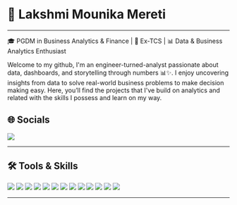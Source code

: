 # 👋 Lakshmi Mounika Mereti
***
🎓 PGDM in Business Analytics & Finance | 💼 Ex-TCS | 📊 Data & Business Analytics Enthusiast


Welcome to my github,
I'm an engineer-turned-analyst passionate about data, dashboards, and storytelling through numbers 📊✨. I enjoy uncovering insights from data to solve real-world business problems to make decision making easy. Here, you’ll find the projects that I've build on analytics and related with the skills I possess and learn on my way.


## 🌐 Socials  
<a href="https://www.linkedin.com/in/lakshmi-mounika-mereti/" target="_blank">
    <img src="https://img.shields.io/badge/LinkedIn-%230077B5.svg?style=for-the-badge&logo=linkedin&logoColor=white" />
</a>

---

## 🛠️ Tools & Skills  


<p>
<img src="https://img.shields.io/badge/Python-3776AB?style=for-the-badge&logo=python&logoColor=white" />
<img src="https://img.shields.io/badge/Microsoft_SQL_Server-CC2927?style=for-the-badge&logo=microsoftsqlserver&logoColor=white" />
<img src="https://img.shields.io/badge/Power%20BI-F2C811?style=for-the-badge&logo=powerbi&logoColor=black" />
<img src="https://img.shields.io/badge/Pandas-150458?style=for-the-badge&logo=pandas&logoColor=white" />
<img src="https://img.shields.io/badge/Matplotlib-11557C?style=for-the-badge&logo=matplotlib&logoColor=white" />
<img src="https://img.shields.io/badge/Seaborn-2D3F73?style=for-the-badge&logo=python&logoColor=white" />
<img src="https://img.shields.io/badge/NumPy-013243?style=for-the-badge&logo=numpy&logoColor=white" />
<img src="https://img.shields.io/badge/Plotly-3F4F75?style=for-the-badge&logo=plotly&logoColor=white" />
<img src="https://img.shields.io/badge/Tableau-E97627?style=for-the-badge&logo=tableau&logoColor=white" />
<img src="https://img.shields.io/badge/Microsoft_Excel-217346?style=for-the-badge&logo=microsoft-excel&logoColor=white" />
<img src="https://img.shields.io/badge/Microsoft_PowerPoint-B7472A?style=for-the-badge&logo=microsoft-powerpoint&logoColor=white" />
  <img src="https://img.shields.io/badge/Data_Visualization-FFB703?style=for-the-badge&logo=databricks&logoColor=black" />
  <img src="https://img.shields.io/badge/Data_Storytelling-F85F73?style=for-the-badge&logo=notion&logoColor=white" />
</p>



---
